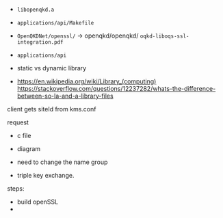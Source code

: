 
- `libopenqkd.a`
- `applications/api/Makefile`
- `OpenQKDNet/openssl/` -> openqkd/openqkd/
`oqkd-liboqs-ssl-integration.pdf`


- `applications/api`
- static vs dynamic library
- https://en.wikipedia.org/wiki/Library_(computing)
https://stackoverflow.com/questions/12237282/whats-the-difference-between-so-la-and-a-library-files

client gets siteId from kms.conf


request
- c file
- diagram

- need to change the name group
- triple key exchange.



steps:
- build openSSL
- 